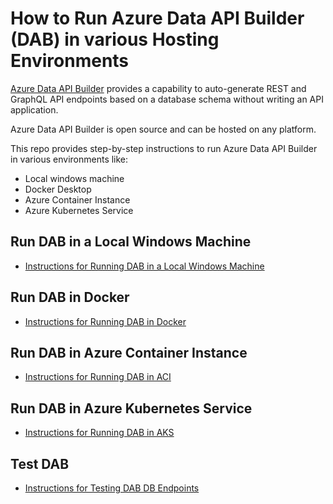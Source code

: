 # How to Run Azure Data API Builder (DAB) in various Hosting Environments
[Azure Data API Builder](https://learn.microsoft.com/en-us/azure/data-api-builder/overview-to-data-api-builder?tabs=azure-sql) provides a capability to auto-generate REST and GraphQL API endpoints based on a database schema without writing an API application.

Azure Data API Builder is open source and can be hosted on any platform.

This repo provides step-by-step instructions to run Azure Data API Builder in various environments like:
* Local windows machine
* Docker Desktop
* Azure Container Instance
* Azure Kubernetes Service

## Run DAB in a Local Windows Machine
* [Instructions for Running DAB in a Local Windows Machine](https://github.com/git-vp/azure-data-api-builder/blob/main/run-dab-in-localwindowsmachine.md)

## Run DAB in Docker 
* [Instructions for Running DAB in Docker](https://github.com/git-vp/azure-data-api-builder/blob/main/run-dab-in-docker.md)

## Run DAB in Azure Container Instance
* [Instructions for Running DAB in ACI](https://github.com/git-vp/azure-data-api-builder/blob/main/run-dab-in-aci.md)

## Run DAB in Azure Kubernetes Service
* [Instructions for Running DAB in AKS](https://github.com/git-vp/azure-data-api-builder/blob/main/run-dab-in-aks.md)

## Test DAB
* [Instructions for Testing DAB DB Endpoints](https://github.com/git-vp/azure-data-api-builder/blob/main/test-dab.md)






